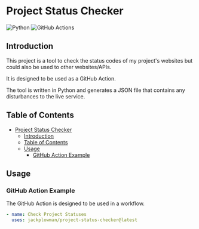 # Project Status Checker

![Python](https://img.shields.io/badge/python-3670A0?style=for-the-badge&logo=python&logoColor=ffdd54)
![GitHub Actions](https://img.shields.io/badge/github%20actions-%232671E5.svg?style=for-the-badge&logo=githubactions&logoColor=white)

## Introduction

This project is a tool to check the status codes of my project's websites but could also be used to other websites/APIs.

It is designed to be used as a GitHub Action.

The tool is written in Python and generates a JSON file that contains any disturbances to the live service.

## Table of Contents

- [Project Status Checker](#project-status-checker)
  - [Introduction](#introduction)
  - [Table of Contents](#table-of-contents)
  - [Usage](#usage)
    - [GitHub Action Example](#github-action-example)

## Usage

### GitHub Action Example

The GitHub Action is designed to be used in a workflow.

```yaml
- name: Check Project Statuses
  uses: jackplowman/project-status-checker@latest
```
